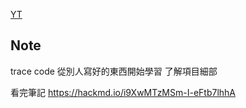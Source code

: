 [YT](https://www.youtube.com/watch?v=7_ZCtR41MQY)

## Note

trace code 從別人寫好的東西開始學習
了解項目細部

看完筆記
https://hackmd.io/i9XwMTzMSm-I-eFtb7lhhA